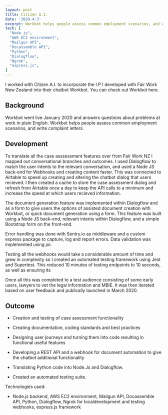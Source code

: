 ```yaml
---
layout: post
title: Citizen A.I.
date: '2020-4-3'
excerpt: Workbot helps people assess common employment scenarios, and write complaint letters.
tech: [ 
  "Node.js",
  "AWS EC2 environment",
  "Mailgun API",
  "Docassemble API",
  "Python",
  "Dialogflow",
  "Ngrok",
  "express.js",
]
---
```


I worked with Citizen A.I. to incorporate the I.P I developed with Fair Work New Zealand into their chatbot Workbot. You can check out Workbot here.

## Background

Workbot went live January 2020 and answers questions about problems at work in plain English. Workbot helps people assess common employment scenarios, and write complaint letters.

## Development

To translate all the case asssessment features over from Fair Work NZ I mapped out conversational branches and outcomes. I used Dialogflow to match the user intents to the relevant conversation, and used a Node JS back-end for Webhooks and creating content faster. This was connected to Airtable to speed up creating and altering the chatbot dialog that users recieved. I then created a cache to store the case assessment dialog and refresh from Airtable once a day to keep the API calls to a minimum and increase the speed at which users recieved information.

The document generation feature was implemented within Dialogflow and as a form to give users the options of assisted document creation with Workbot, or quick document generation using a form. This feature was built using a Node JS back-end, relevant intents within Dialogflow, and a simple Bootstrap form on the front-end.

Error handling was done with Sentry.io as middleware and a custom express package to capture, log and report errors. Data validation was implemented using joi.

Testing all the webhooks would take a considerable amount of time and grew in complexity so I created an automated testing framework using Jest and Supertest. This reduced 10 minutes of testing endpoints to 10 seconds, as well as ensuring its

Once all this was completed to a test audience consisting of some early users, lawyers to vet the legal information and MBIE. It was then iterated based on user feedback and publically launched in March 2020.

## Outcome

- Creation and testing of case assessment functionality

- Creating documentation, coding standards and best practices

- Designing user journeys and turning them into code resulting in functional useful features

- Developing a REST API and a webhook for document automation to give the chatbot additional functionality

- Translating Python code into Node.Js and Dialogflow.

- Created an automated testing suite.

Technologies used:

- Node.js backend, AWS EC2 environment, Mailgun API, Docassemble API, Python, Dialogflow, Ngrok for localdevelopment and testing webhooks, express.js framework
